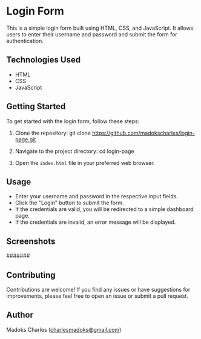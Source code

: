 # Login Form

This is a simple login form built using HTML, CSS, and JavaScript. It allows users to enter their username and password and submit the form for authentication.

## Technologies Used

- HTML
- CSS
- JavaScript

## Getting Started

To get started with the login form, follow these steps:

1. Clone the repository:
git clone https://github.com/madokscharles/login-page.git

2. Navigate to the project directory:
cd login-page

3. Open the `index.html` file in your preferred web browser.

## Usage

- Enter your username and password in the respective input fields.
- Click the "Login" button to submit the form.
- If the credentials are valid, you will be redirected to a simple dashboard page.
- If the credentials are invalid, an error message will be displayed.

## Screenshots

#######

## Contributing

Contributions are welcome! If you find any issues or have suggestions for improvements, please feel free to open an issue or submit a pull request.

## Author
Madoks Charles (charlesmadoks@gmail.com)
